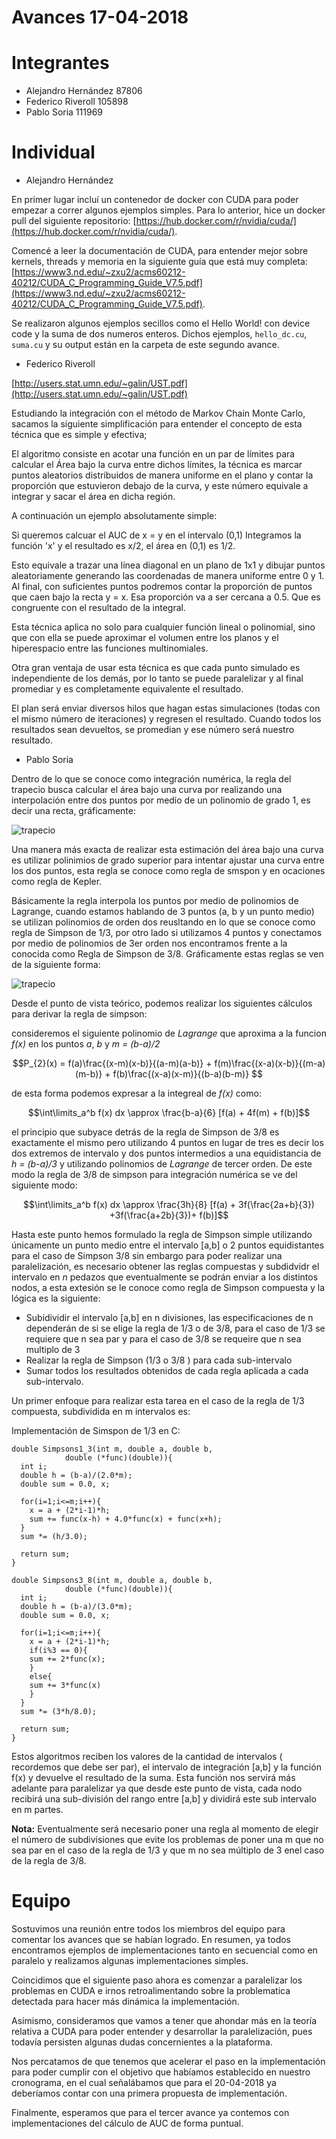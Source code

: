 # Avances 17-04-2018

# Integrantes
- Alejandro Hernández 87806
- Federico Riveroll 105898
- Pablo Soria 111969

# Individual



- Alejandro Hernández

En primer lugar incluí un contenedor de docker con CUDA para poder empezar a correr algunos ejemplos simples. Para lo anterior, hice un docker pull del siguiente repositorio: [https://hub.docker.com/r/nvidia/cuda/](https://hub.docker.com/r/nvidia/cuda/).

Comencé a leer la documentación de CUDA, para entender mejor sobre kernels, threads y memoria en la siguiente guía que está muy completa: [https://www3.nd.edu/~zxu2/acms60212-40212/CUDA_C_Programming_Guide_V7.5.pdf](https://www3.nd.edu/~zxu2/acms60212-40212/CUDA_C_Programming_Guide_V7.5.pdf).

Se realizaron algunos ejemplos secillos como el Hello World! con device code y la suma de dos numeros enteros. Dichos ejemplos, `hello_dc.cu`, `suma.cu` y su output están en la carpeta de este segundo avance.



- Federico Riveroll

[http://users.stat.umn.edu/~galin/UST.pdf](http://users.stat.umn.edu/~galin/UST.pdf)

Estudiando la integración con el método de Markov Chain Monte Carlo, sacamos la siguiente simplificación para entender el concepto de esta técnica que es simple y efectiva;

El algoritmo consiste en acotar una función en un par de límites para calcular el Área bajo la curva entre dichos límites, la técnica es marcar puntos aleatorios distribuidos de manera uniforme en el plano y contar la proporción que estuvieron debajo de la curva, y este número equivale a integrar y sacar el área en dicha región.

A continuación un ejemplo absolutamente simple:

Si queremos calcuar el AUC de x = y en el intervalo (0,1) Integramos la función 'x' y el resultado es x/2, el área en (0,1) es 1/2.

Esto equivale a trazar una línea diagonal en un plano de 1x1 y dibujar puntos aleatoriamente generando las coordenadas de manera uniforme entre 0 y 1. Al final, con suficientes puntos podremos contar la proporción de puntos que caen bajo la recta y = x. Esa proporción va a ser cercana a 0.5. Que es congruente con el resultado de la integral.

Esta técnica aplica no solo para cualquier función lineal o polinomial, sino que con ella se puede aproximar el volumen entre los planos y el hiperespacio entre las funciones multinomiales.

Otra gran ventaja de usar esta técnica es que cada punto simulado es independiente de los demás, por lo tanto se puede paralelizar y al final promediar y es completamente equivalente el resultado.

El plan será enviar diversos hilos que hagan estas simulaciones (todas con el mismo número de iteraciones) y regresen el resultado. Cuando todos los resultados sean devueltos, se promedian y ese número será nuestro resultado.


- Pablo Soria

Dentro de lo que se conoce como integración numérica, la regla del trapecio busca calcular el área bajo una curva por realizando una interpolación entre dos puntos por medio de un polinomio de grado 1, es decir una recta, gráficamente:

![trapecio](trapecio.png)

Una manera más exacta de realizar esta estimación del área bajo una curva es utilizar polinimios de grado superior para intentar ajustar una curva entre los dos puntos, esta regla se conoce como regla de smspon y en ocaciones como regla de Kepler.

Básicamente la regla interpola los puntos por medio de polinomios de Lagrange, cuando estamos hablando de 3 puntos (a, b y un punto medio)  se utilizan polinomios de orden dos reusltando en lo que se conoce como regla de Simpson de 1/3, por otro lado si utilizamos 4 puntos y conectamos por medio de polinomios de 3er orden nos encontramos frente a la conocida como Regla de Simpson de 3/8. Gráficamente estas reglas se ven de la siguiente forma:

![trapecio](simpson.png)

Desde el punto de vista teórico, podemos realizar los siguientes cálculos para derivar la regla de simpson: 

consideremos el siguiente polinomio de *Lagrange* que aproxima a la funcion *f(x)* en los puntos *a*, *b*  y  *m = (b-a)/2*

$$P_{2}(x) = f(a)\frac{(x-m)(x-b)}{(a-m)(a-b)} + f(m)\frac{(x-a)(x-b)}{(m-a)(m-b)} + f(b)\frac{(x-a)(x-m)}{(b-a)(b-m)} $$

de esta forma podemos expresar a la integreal de *f(x)* como: 

$$\int\limits_a^b f(x) dx \approx \frac{b-a}{6}  [f(a) + 4f(m) + f(b)]$$

el principio que subyace detrás de la regla de Simpson de 3/8 es exactamente el mismo pero utilizando 4 puntos en lugar de tres es decir los dos extremos de intervalo y dos puntos intermedios a una equidistancia de *h = (b-a)/3* y utilizando polinomios de *Lagrange* de tercer orden. De este modo la regla de 3/8 de simpson para integración numérica se ve del siguiente modo: 


$$\int\limits_a^b f(x) dx \approx \frac{3h}{8}  [f(a) + 3f(\frac{2a+b}{3}) +3f(\frac{a+2b}{3})+ f(b)]$$


Hasta este punto hemos formulado la regla de Simpson simple utilizando únicamente un punto medio entre el intervalo [a,b] o 2 puntos equidistantes para el caso de Simpson 3/8 sin embargo para poder realizar una paralelización, es necesario obtener las reglas compuestas y subdidvidr el intervalo en *n* pedazos que eventualmente se podrán enviar a los distintos nodos, a esta extesión se le conoce como regla de Simpson compuesta y la lógica es la siguiente:

- Subidividir el intervalo [a,b] en n divisiones, las especificaciones de n dependerán de si se elige la regla de 1/3 o de 3/8, para el caso de 1/3 se requiere que n sea par y para el caso de 3/8 se requeire que n sea multiplo de 3
- Realizar la regla de Simpson (1/3 o 3/8 ) para cada sub-intervalo
-  Sumar todos los resultados obtenidos de cada regla aplicada a cada sub-intervalo.

Un primer enfoque para realizar esta tarea en el caso de la regla de 1/3 compuesta, subdividida en m intervalos es:

Implementación de Simspon de 1/3 en C:
```
double Simpsons1_3(int m, double a, double b, 
		    double (*func)(double)){
  int i; 
  double h = (b-a)/(2.0*m);
  double sum = 0.0, x;

  for(i=1;i<=m;i++){
    x = a + (2*i-1)*h;
    sum += func(x-h) + 4.0*func(x) + func(x+h);
  }
  sum *= (h/3.0);

  return sum;
}

```

```
double Simpsons3_8(int m, double a, double b, 
		    double (*func)(double)){
  int i; 
  double h = (b-a)/(3.0*m);
  double sum = 0.0, x;

  for(i=1;i<=m;i++){
    x = a + (2*i-1)*h;
    if(i%3 == 0){
    sum += 2*func(x);
    }
    else{
    sum += 3*func(x)
    }
  }
  sum *= (3*h/8.0);

  return sum;
}
```
Estos algoritmos reciben los valores de la cantidad de intervalos ( recordemos que debe ser par), el intervalo de integración [a,b] y la función f(x) y devuelve el resultado de la suma. Esta función nos servirá más adelante para paralelizar ya que desde este punto de vista, cada nodo recibirá una sub-división del rango entre [a,b] y dividirá este sub intervalo en m partes. 

**Nota:** Eventualmente será necesario poner una regla al momento de elegir el número de subdivisiones que evite los problemas de poner una m que no sea par en el caso de la regla de 1/3 y que m no sea múltiplo de 3 enel caso de la regla de 3/8.



# Equipo

Sostuvimos una reunión entre todos los miembros del equipo para comentar los avances que se habían logrado. En resumen, ya todos encontramos ejemplos de implementaciones tanto en secuencial como en paralelo y realizamos algunas implementaciones simples.

Coincidimos que el siguiente paso ahora es comenzar a paralelizar los problemas en CUDA e irnos retroalimentando sobre la problematica detectada para hacer más dinámica la implementación.

Asimismo, consideramos que vamos a tener que ahondar más en la teoría relativa a CUDA para poder entender y desarrollar la paralelización, pues todavía persisten algunas dudas concernientes a la plataforma.

Nos percatamos de que tenemos que acelerar el paso en la implementación para poder cumplir con el objetivo que habíamos establecido en nuestro cronograma, en el cual señalábamos que para el 20-04-2018 ya deberíamos contar con una primera propuesta de implementación.

Finalmente, esperamos que para el tercer avance ya contemos con implementaciones del cálculo de AUC de forma puntual.

